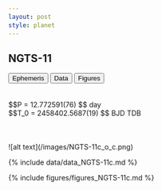 ```yaml
---
layout: post
style: planet
---
```

<script src="../js/planets.js"></script>

## NGTS-11

<!-- Tab links -->
<div class="tab">
<button class="tablinks" onclick="openCity(event, 'Ephemeris')">Ephemeris</button>
<button class="tablinks" onclick="openCity(event, 'Data')">Data</button>
<button class="tablinks" onclick="openCity(event, 'Figures')">Figures</button>
</div>

<!-- Tab content -->
<div id="Ephemeris" class="tabcontent" markdown="1">
<br/><br/>
$$P = 12.772591(76) $$ day <br/>
$$T_0 = 2458402.5687(19) $$ BJD TDB
<br/><br/>
<br/><br/>
![alt text](/images/NGTS-11c_o_c.png)
</div>


<div id="Data" class="tabcontent" markdown="1">

{% include data/data_NGTS-11c.md %}

</div>

<div id="Figures" class="tabcontent" markdown="1">
{% include figures/figures_NGTS-11c.md %}
</div>


<script src="../js/tabs.js"></script>


